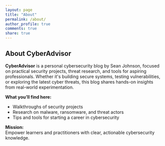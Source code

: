 ```yaml
---
layout: page
title: "About"
permalink: /about/
author_profile: true
comments: true
share: true
---
```


## About CyberAdvisor

**CyberAdvisor** is a personal cybersecurity blog by Sean Johnson, focused on practical security projects, threat research, and tools for aspiring professionals. Whether it's building secure systems, testing vulnerabilities, or exploring the latest cyber threats, this blog shares hands-on insights from real-world experimentation.

**What you’ll find here:**
- Walkthroughs of security projects 
- Research on malware, ransomware, and threat actors
- Tips and tools for starting a career in cybersecurity

**Mission:**  
Empower learners and practitioners with clear, actionable cybersecurity knowledge.
